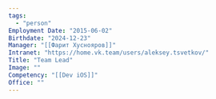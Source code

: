 ```yaml
---
tags:
  - "person"
Employment Date: "2015-06-02"
Birthdate: "2024-12-23"
Manager: "[[Фарит Хуснояров]]"
Intranet: "https://home.vk.team/users/aleksey.tsvetkov/"
Title: "Team Lead"
Image: ""
Competency: "[[Dev iOS]]"
Office: ""
---
```

